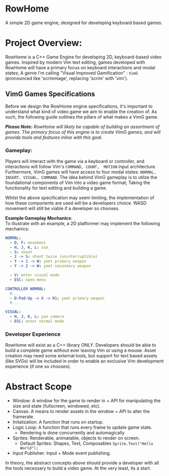 # RowHome

A simple 2D game engine, designed for developing keyboard based games.

# Project Overview:

RowHome is a C++ Game Engine for developing 2D, keyboard-based video games. Inspired by modern Vim text editing, games
developed with RowHome will have a primary focus on keyboard interactions and modal states; A genre I'm calling "Visual
Improved Gamification" : `VimG` (pronounced like 'scrimmage', replacing 'scrim' with 'vim').

## VimG Games Specifications

Before we design the RowHome engine specifications, it's important to understand what kind of video game we aim to
enable the creation of. As such, the following guide outlines the pillars of what makes a VimG game.

_**Please Note:** RowHome will likely be capable of building an assortment of games. The primary focus of this engine is
to create VimG games, and will provide tools and features inline with this goal._

### Gameplay:

Players will interact with the game via a keyboard or controller, and interactions will follow Vim's `COMMAND, COUNT, 
MOTION` input architecture. Furthermore, VimG games will have access to four modal states: `NORMAL, INSERT, VISUAL,
COMMAND`. The idea behind VimG gameplay is to utilze the foundational components of Vim into a video game format; Taking
the functionality for text editing and building a game.

Whilst the above specification may seem limiting, the implementation of how these components are used will be a
developers choice. WASD movement will still be viable if a developer so chooses.

**Example Gameplay Mechanics**: <br/>
To illustrate with an example, a 2D platformer may implement the following mechanics:

```yml
NORMAL:
  - D, F: movement
  - H, J, K, L: aim
  - S: shoot
  - 2 -> S: shoot twice (uninterruptible)
  - Y -> 1 -> W: yeet primary weapon
  - Y -> 2 -> W: yeet secondary weapon

  - V: enter visual mode
  - ESC: open menu

CONTROLLER NORMAL:
  #...
  - D-Pad-Up -> X -> R1: yeet primary weapon
  #...

VISUAL:
  - H, J, K, L: pan camera
  - ESC: enter normal mode
```

### Developer Experience

RowHome will exist as a C++ library ONLY. Developers should be able to build a complete game without ever leaving Vim or
using a mouse. Asset creation may need some external tools, but support for text based assets (like SVGs) will be
included in order to enable an exclusive Vim development experience (if one so chooses).

# Abstract Scope

- Window: A window for the game to render in + API for manipulating the size and state (fullscreen, windowed, etc).
- Canvas: A means to render assets in the window + API to alter the framerate.
- Initalization: A function that runs on startup.
- Logic Loop: A function that runs every frame to update game state.
  - Rendering is done concurrently and automagically
- Sprites: Renderable, animatable, objects to render on screen.
  - Default Sprites: Shapes, Text, Composables `Sprite.Text("Hello World");`
- Input Publisher: Input + Mode event publishing.

In theory, the abstract concepts above should provide a developer with all the tools necessary to build a video game. At
the very least, its a start.
